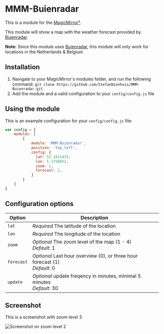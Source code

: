 # MMM-Buienradar

This is a module for the [MagicMirror²](https://github.com/MichMich/MagicMirror/).

This module will show a map with the weather forecast provided by [Buienradar](https://www.buienradar.nl).

**Note:** Since this module uses [Buienradar](https://www.buienradar.nl), this module will only work for locations in the Netherlands & Belgium

## Installation
1. Navigate to your MagicMirror's modules folder, and run the following command: `git clone https://github.com/StefanNienhuis/MMM-Buienradar.git`
2. Add the module and a valid configuration to your `config/config.js` file

## Using the module

This is an example configuration for your `config/config.js` file:
```js
var config = {
    modules: [
        {
            module: 'MMM-Buienradar',
            position: 'top_left',
            config: {
              lat: 52.1015474,
              lon: 5.1758052,
              zoom: 1,
              forecast: 1,
            }
        }
    ]
}
```

## Configuration options

| Option           | Description
|----------------- |-----------
| `lat`            | *Required* The latitude of the location
| `lon`            | *Required* The longitude of the location
| `zoom`           | *Optional* The zoom level of the map (1 - 4)<br>*Default*: 1
| `forecast`       | *Optional* Last hour overview (0), or three hour forecast (1)<br/>*Default*: 0
| `update`         | *Optional* update freqency in minutes, minimal 5 minutes<br/>*Default*: 30

## Screenshot

This is a screenshot with zoom level 3

![Screenshot on zoom level 2](https://github.com/StefanNienhuis/MMM-Buienradar/raw/master/Screenshot.png)
